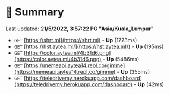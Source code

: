 # 📖 Summary
Last updated: **21/5/2022, 3:57:22 PG "Asia/Kuala_Lumpur"**

- `GET` [https://shrt.ml](https://shrt.ml) - **Up** (1773ms)
- `GET` [https://hst.aytea.ml/](https://hst.aytea.ml/) - **Up** (195ms)
- `GET` [https://color.aytea.ml/4b31d6.png](https://color.aytea.ml/4b31d6.png) - **Up** (5486ms)
- `GET` [https://memeapi.aytea14.repl.co/gimme](https://memeapi.aytea14.repl.co/gimme) - **Up** (355ms)
- `GET` [https://teledrivemy.herokuapp.com/dashboard](https://teledrivemy.herokuapp.com/dashboard) - **Up** (42ms)
